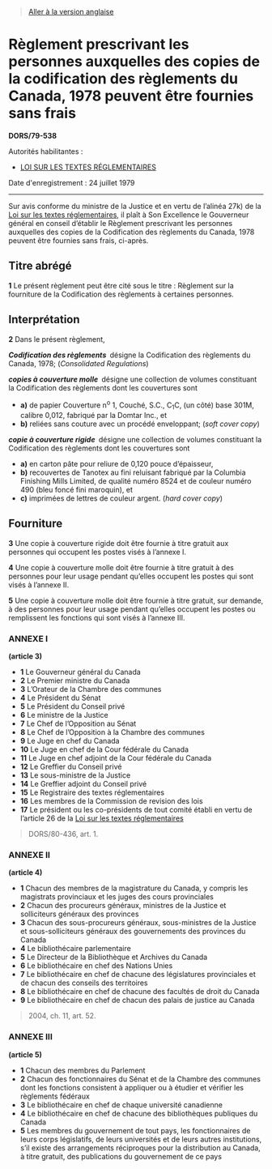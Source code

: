> [Aller à la version anglaise](/en/Regulations/Statutory%20Orders%20and%20Regulations/79/538.md)

# Règlement prescrivant les personnes auxquelles des copies de la codification des règlements du Canada, 1978 peuvent être fournies sans frais

**DORS/79-538**

Autorités habilitantes : 
- [LOI SUR LES TEXTES RÉGLEMENTAIRES](/fr/Lois/Lois%20révisées%20du%20Canada/S/S-22.md)

Date d'enregistrement : 24 juillet 1979

----------

Sur avis conforme du ministre de la Justice et en vertu de l’alinéa 27k) de la [Loi sur les textes réglementaires](/fr/Lois/Lois%20révisées%20du%20Canada/S/S-22.md), il plaît à Son Excellence le Gouverneur général en conseil d’établir le Règlement prescrivant les personnes auxquelles des copies de la Codification des règlements du Canada, 1978 peuvent être fournies sans frais, ci-après.




## Titre abrégé


**1** Le présent règlement peut être cité sous le titre : Règlement sur la fourniture de la Codification des règlements à certaines personnes.




## Interprétation


**2** Dans le présent règlement,

***Codification des règlements*** désigne la Codification des règlements du Canada, 1978; (*Consolidated Regulations*)

***copies à couverture molle*** désigne une collection de volumes constituant la Codification des règlements dont les couvertures sont
- **a)** de papier Couverture n<sup>o</sup> 1, Couché, S.C., C<sub>1</sub>C, (un côté) base 301M, calibre 0,012, fabriqué par la Domtar Inc., et
- **b)** reliées sans couture avec un procédé enveloppant; (*soft cover copy*)

***copie à couverture rigide*** désigne une collection de volumes constituant la Codification des règlements dont les couvertures sont
- **a)** en carton pâte pour reliure de 0,120 pouce d’épaisseur,
- **b)** recouvertes de Tanotex au fini reluisant fabriqué par la Columbia Finishing Mills Limited, de qualité numéro 8524 et de couleur numéro 490 (bleu foncé fini maroquin), et
- **c)** imprimées de lettres de couleur argent. (*hard cover copy*)




## Fourniture


**3** Une copie à couverture rigide doit être fournie à titre gratuit aux personnes qui occupent les postes visés à l’annexe I.



**4** Une copie à couverture molle doit être fournie à titre gratuit à des personnes pour leur usage pendant qu’elles occupent les postes qui sont visés à l’annexe II.



**5** Une copie à couverture molle doit être fournie à titre gratuit, sur demande, à des personnes pour leur usage pendant qu’elles occupent les postes ou remplissent les fonctions qui sont visés à l’annexe III.




### **ANNEXE I** 
**(article 3)**
- **1** Le Gouverneur général du Canada
- **2** Le Premier ministre du Canada
- **3** L’Orateur de la Chambre des communes
- **4** Le Président du Sénat
- **5** Le Président du Conseil privé
- **6** Le ministre de la Justice
- **7** Le Chef de l’Opposition au Sénat
- **8** Le Chef de l’Opposition à la Chambre des communes
- **9** Le Juge en chef du Canada
- **10** Le Juge en chef de la Cour fédérale du Canada
- **11** Le Juge en chef adjoint de la Cour fédérale du Canada
- **12** Le Greffier du Conseil privé
- **13** Le sous-ministre de la Justice
- **14** Le Greffier adjoint du Conseil privé
- **15** Le Registraire des textes réglementaires
- **16** Les membres de la Commission de revision des lois
- **17** Le président ou les co-présidents de tout comité établi en vertu de l’article 26 de la [Loi sur les textes réglementaires](/fr/Lois/Lois%20révisées%20du%20Canada/S/S-22.md)
> DORS/80-436, art. 1.




### **ANNEXE II** 
**(article 4)**
- **1** Chacun des membres de la magistrature du Canada, y compris les magistrats provinciaux et les juges des cours provinciales
- **2** Chacun des procureurs généraux, ministres de la Justice et solliciteurs généraux des provinces
- **3** Chacun des sous-procureurs généraux, sous-ministres de la Justice et sous-solliciteurs généraux des gouvernements des provinces du Canada
- **4** Le bibliothécaire parlementaire
- **5** Le Directeur de la Bibliothèque et Archives du Canada
- **6** Le bibliothécaire en chef des Nations Unies
- **7** Le bibliothécaire en chef de chacune des législatures provinciales et de chacun des conseils des territoires
- **8** Le bibliothécaire en chef de chacune des facultés de droit du Canada
- **9** Le bibliothécaire en chef de chacun des palais de justice au Canada
> 2004, ch. 11, art. 52.




### **ANNEXE III** 
**(article 5)**
- **1** Chacun des membres du Parlement
- **2** Chacun des fonctionnaires du Sénat et de la Chambre des communes dont les fonctions consistent à appliquer ou à étudier et vérifier les règlements fédéraux
- **3** Le bibliothécaire en chef de chaque université canadienne
- **4** Le bibliothécaire en chef de chacune des bibliothèques publiques du Canada
- **5** Les membres du gouvernement de tout pays, les fonctionnaires de leurs corps législatifs, de leurs universités et de leurs autres institutions, s’il existe des arrangements réciproques pour la distribution au Canada, à titre gratuit, des publications du gouvernement de ce pays

